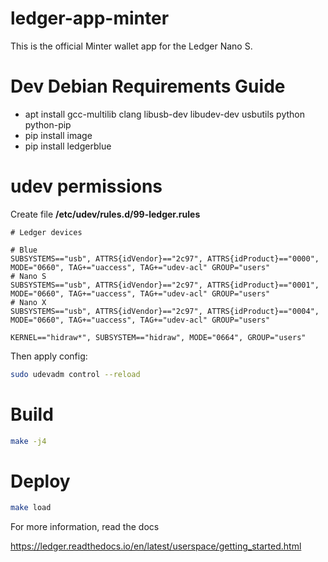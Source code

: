 # ledger-app-minter

This is the official Minter wallet app for the Ledger Nano S.

# Dev Debian Requirements Guide
- apt install gcc-multilib clang libusb-dev libudev-dev usbutils python python-pip
- pip install image
- pip install ledgerblue

# udev permissions
Create file **/etc/udev/rules.d/99-ledger.rules**

```
# Ledger devices

# Blue
SUBSYSTEMS=="usb", ATTRS{idVendor}=="2c97", ATTRS{idProduct}=="0000", MODE="0660", TAG+="uaccess", TAG+="udev-acl" GROUP="users"
# Nano S
SUBSYSTEMS=="usb", ATTRS{idVendor}=="2c97", ATTRS{idProduct}=="0001", MODE="0660", TAG+="uaccess", TAG+="udev-acl" GROUP="users"
# Nano X
SUBSYSTEMS=="usb", ATTRS{idVendor}=="2c97", ATTRS{idProduct}=="0004", MODE="0660", TAG+="uaccess", TAG+="udev-acl" GROUP="users"

KERNEL=="hidraw*", SUBSYSTEM=="hidraw", MODE="0664", GROUP="users"
```

Then apply config:
```bash
sudo udevadm control --reload
```

# Build
```bash
make -j4
```

# Deploy
```bash
make load
```

For more information, read the docs

https://ledger.readthedocs.io/en/latest/userspace/getting_started.html


